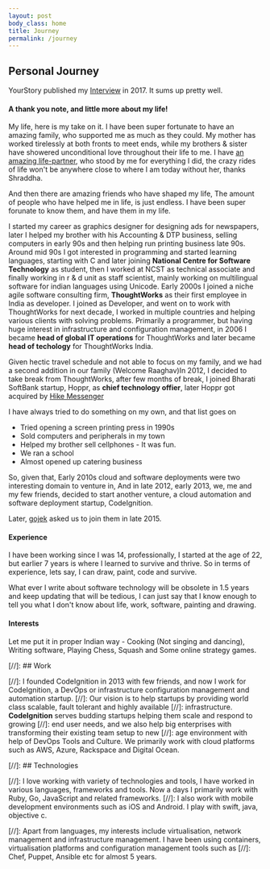 ```yaml
---
layout: post
body_class: home
title: Journey
permalink: /journey
---
```

## Personal Journey

YourStory published my [Interview](https://yourstory.com/2017/05/techie-tuesdays-ajey-gore) in 2017. It sums up pretty well.

#### A thank you note, and little more about my life!

My life, here is my take on it. I have been super fortunate to have an amazing family, who supported me as much as they could.
My mother has worked tirelessly at both fronts to meet ends, while my brothers & sister have showered unconditional love throughout their life to me.
I have [an amazing life-partner](https://twitter.com/shraddhagore), who stood by me for everything I did, the crazy rides of life won't be anywhere close to where I am today without her, thanks Shraddha.

And then there are amazing friends who have shaped my life, The amount of people who have helped me in life, is just endless. I have been super forunate to know them, and have them in my life.

I started my career as graphics designer for designing ads for newspapers, 
later I helped my brother with his Accounting & DTP business, selling computers in early 90s and then helping run printing business late 90s. 
Around mid 90s I got interested in programming and started learning languages, 
starting with C and later joining **National Centre for Software Technology** as student, 
then I worked at NCST as technical associate and finally working in r & d unit as staff scientist, 
mainly working on multilingual software for indian languages using Unicode. Early 2000s I joined a niche agile software consulting firm, 
**ThoughtWorks** as their first employee in India as developer. 
I joined as Developer, and went on to work with ThoughtWorks for next decade, 
I worked in multiple countries and helping various clients with solving problems. 
Primarily a programmer, but having huge interest in infrastructure and configuration management, 
in 2006 I became **head of global IT operations** for ThoughtWorks and later
became **head of techology** for ThoughtWorks India. 

Given hectic travel schedule and not able to focus on my family, and we had a second addition in our family (Welcome Raaghav)In 2012, 
I decided to take break from ThoughtWorks, after few months of break, I joined Bharati SoftBank startup, Hoppr, as **chief technology offier**, later Hoppr got acquired by [Hike Messenger](https://hike.in/)

I have always tried to do something on my own, and that list goes on

- Tried opening a screen printing press in 1990s
- Sold computers and peripherals in my town
- Helped my brother sell cellphones - It was fun.
- We ran a school
- Almost opened up catering business

So, given that, Early 2010s cloud and software deployments were two interesting domain to venture in, And in late 2012, early 2013, we, me and my few friends, decided to start another venture, a cloud automation and software deployment startup, CodeIgnition.

Later, [gojek](https://gojek.com) asked us to join them in late 2015.

#### Experience

I have been working since I was 14, professionally, I started at the age of 22, but earlier 7 years is where I learned to survive and thrive. 
So in terms of experience, lets say, I can draw, paint, code and survive.

What ever I write about software technology will be obsolete in 1.5 years and keep updating that will be tedious, I can just say that I know enough to tell you what I don't know about
life, work, software, painting and drawing.

#### Interests

Let me put it in proper Indian way - Cooking (Not singing and dancing), Writing software, Playing Chess, Squash and Some online strategy games.

[//]: ## Work

[//]: I founded CodeIgnition in 2013 with few friends, and now I work for CodeIgnition, a DevOps or infrastructure configuration management and automation startup.
[//]: Our vision is to help startups by providing world class scalable, fault tolerant and highly available 
[//]: infrastructure. **CodeIgnition** serves budding startups helping them scale and respond to growing 
[//]: end user needs, and we also help big enterprises with transforming their existing team setup to new 
[//]: age environment with help of DevOps Tools and Culture. We primarily work with cloud platforms such as AWS, Azure, Rackspace and Digital Ocean.


[//]: ## Technologies

[//]: I love working with variety of technologies and tools, I have worked in various languages, frameworks and tools. Now a days I primarily work with Ruby, Go, JavaScript and related frameworks.
[//]: I also work with mobile development environments such as iOS and Android. I play with swift, java, objective c.

[//]: Apart from languages, my interests include virtualisation, network management and infrastructure management. I have been using containers, virtualisation platforms and configuration management tools such as
[//]: Chef, Puppet, Ansible etc for almost 5 years.


